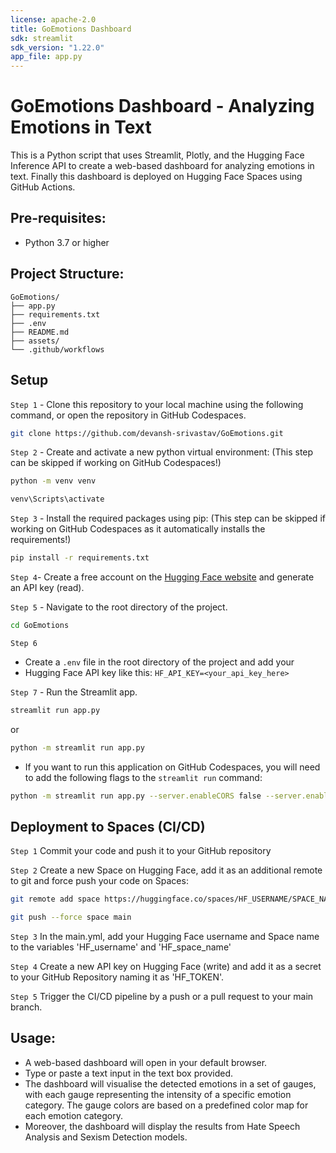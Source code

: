 ```yaml
---
license: apache-2.0
title: GoEmotions Dashboard
sdk: streamlit
sdk_version: "1.22.0"
app_file: app.py
---
```


# GoEmotions Dashboard - Analyzing Emotions in Text

This is a Python script that uses Streamlit, Plotly, and the Hugging Face Inference API to create a web-based dashboard for analyzing emotions in text. Finally this dashboard is deployed on Hugging Face Spaces using GitHub Actions.

## Pre-requisites:

- Python 3.7 or higher

## Project Structure:
```dir
GoEmotions/
├── app.py
├── requirements.txt
├── .env
├── README.md
├── assets/
└── .github/workflows
```

## Setup

`Step 1` - Clone this repository to your local machine using the following command, or open the repository in GitHub Codespaces.

```bash
git clone https://github.com/devansh-srivastav/GoEmotions.git
```

`Step 2` - Create and activate a new python virtual environment: (This step can be skipped if working on GitHub Codespaces!)

```bash
python -m venv venv
```

```bash
venv\Scripts\activate
```

`Step 3` - Install the required packages using pip: (This step can be skipped if working on GitHub Codespaces as it automatically installs the requirements!)

```bash
pip install -r requirements.txt
```

`Step 4`- Create a free account on the [Hugging Face website](https://huggingface.co/) and generate an API key (read).

`Step 5` - Navigate to the root directory of the project.

```bash
cd GoEmotions
```

`Step 6`

- Create a `.env` file in the root directory of the project and add your
- Hugging Face API key like this: `HF_API_KEY=<your_api_key_here>`

`Step 7` - Run the Streamlit app.

```bash
streamlit run app.py
```

or 

```bash
python -m streamlit run app.py
```

- If you want to run this application on GitHub Codespaces, you will need to add the following flags to the `streamlit run` command:

```bash
python -m streamlit run app.py --server.enableCORS false --server.enableXsrfProtection false
```

## Deployment to Spaces (CI/CD)

`Step 1`
Commit your code and push it to your GitHub repository

`Step 2`
Create a new Space on Hugging Face, add it as an additional remote to git and force push your code on Spaces:

```bash
git remote add space https://huggingface.co/spaces/HF_USERNAME/SPACE_NAME
```

```bash
git push --force space main
```

`Step 3`
In the main.yml, add your Hugging Face username and Space name to the variables 'HF_username' and 'HF_space_name'

`Step 4`
Create a new API key on Hugging Face (write) and add it as a secret to your GitHub Repository naming it as 'HF_TOKEN'.

`Step 5`
Trigger the CI/CD pipeline by a push or a pull request to your main branch.

## Usage:

- A web-based dashboard will open in your default browser.
- Type or paste a text input in the text box provided.
- The dashboard will visualise the detected emotions in a set of gauges, with each gauge representing the intensity of a specific emotion category. The gauge colors are based on a predefined color map for each emotion category.
- Moreover, the dashboard will display the results from Hate Speech Analysis and Sexism Detection models. 